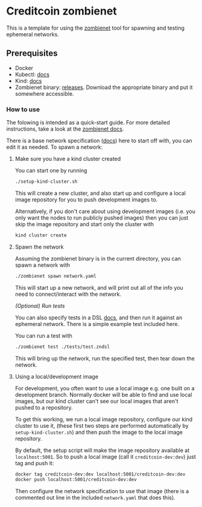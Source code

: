 # Creditcoin zombienet

This is a template for using the [zombienet](https://github.com/paritytech/zombienet) tool for spawning and testing
ephemeral networks.

## Prerequisites

- Docker
- Kubectl: [docs](https://kubernetes.io/releases/download/#kubectl)
- Kind: [docs](https://kind.sigs.k8s.io/docs/user/quick-start/#installation)
- Zombienet binary: [releases](https://github.com/paritytech/zombienet/releases). Download the appropriate binary and put it somewhere accessible.

### How to use

The folowing is intended as a quick-start guide.
For more detailed instructions, take a look at the [zombienet docs](https://paritytech.github.io/zombienet/intro.html).

There is a base network specification ([docs](https://paritytech.github.io/zombienet/network-definition-spec.html)) here to start off with, you can edit it as needed. To spawn a network:

1. Make sure you have a kind cluster created

    You can start one by running

    ```bash
    ./setup-kind-cluster.sh
    ```

    This will create a new cluster, and also start up and configure a local
    image repository for you to push development images to.

    Alternatively, if you don't care about using development images (i.e. you
    only want the nodes to run publicly pushed images) then you can just skip the image repository and start only the cluster with

    ```bash
    kind cluster create
    ```

2. Spawn the network

    Assuming the zombienet binary is in the current directory, you can
    spawn a network with

    ```bash
    ./zombienet spawn network.yaml
    ```

    This will start up a new network, and will print out all of the info
    you need to connect/interact with the network.

    _(Optional) Run tests_

    You can also specify tests in a DSL [docs](https://paritytech.github.io/zombienet/cli/test-dsl-definition-spec.html), and then run it against
    an ephemeral network. There is a simple example test included here.

    You can run a test with

    ```bash
    ./zombienet test ./tests/test.zndsl
    ```

    This will bring up the network, run the specified test, then
    tear down the network.

3. Using a local/development image

    For development, you often want to use a local image e.g. one
    built on a development branch. Normally docker will be able to find
    and use local images, but our kind cluster can't see our local images
    that aren't pushed to a repository.

    To get this working, we run a local image repository, configure our kind
    cluster to use it, (these first two steps are performed automatically
    by `setup-kind-cluster.sh`) and then push the image to the local image repository.

    By default, the setup script will make the image repository available at
    `localhost:5001`. So to push a local image (call it `creditcoin-dev:dev`) just
    tag and push it:

    ```bash
    docker tag creditcoin-dev:dev localhost:5001/creditcoin-dev:dev
    docker push localhost:5001/creditcoin-dev:dev
    ```

    Then configure the network specification to use that image
    (there is a commented out line in the included `network.yaml` that does this).
